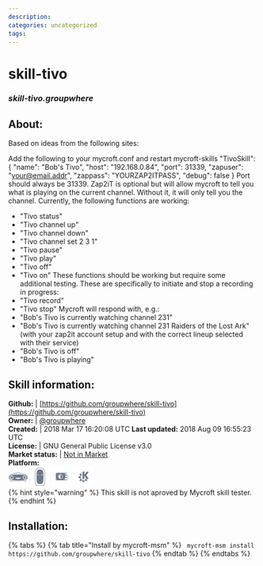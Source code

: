 ```yaml
--- 
description: 
categories: uncategorized   
tags:   
---
```


# skill-tivo  
### _skill-tivo.groupwhere_  
## About:  
Based on ideas from the following sites:




Add the following to your mycroft.conf and restart mycroft-skills
"TivoSkill": {
"name": "Bob's Tivo",
"host": "192.168.0.84",
"port": 31339,
"zapuser": "your@email.addr",
"zappass": "YOURZAP2ITPASS",
"debug": false
}
Port should always be 31339.  Zap2iT is optional but will allow mycroft to tell you what is playing on the current channel.  Without it, it will only tell you the channel.
Currently, the following functions are working:
* "Tivo status"
* "Tivo channel up"
* "Tivo channel down"
* "Tivo channel set 2 3 1"
* "Tivo pause"
* "Tivo play"
* "Tivo off"
* "Tivo on"
These functions should be working but require some additional testing.  These are specifically to initiate and stop a recording in progress:
* "Tivo record"
* "Tivo stop"
Mycroft will respond with, e.g.:
* "Bob's Tivo is currently watching channel 231"
* "Bob's Tivo is currently watching channel 231 Raiders of the Lost Ark" (with your zap2it account setup and with the correct lineup selected with their service)
* "Bob's Tivo is off"
* "Bob's Tivo is playing"

## Skill information:  
**Github:** | [https://github.com/groupwhere/skill-tivo](https://github.com/groupwhere/skill-tivo)  
**Owner:** | [@groupwhere](https://github.com/groupwhere)  
**Created:** | 2018 Mar 17 16:20:08 UTC  **Last updated:** 2018 Aug 09 16:55:23 UTC  
**License:** | GNU General Public License v3.0  
**Market status:** | [Not in Market](https://market.mycroft.ai/skill/)  
**Platform:**  
 ![](../.gitbook/assets/mark-1-icon.png)  ![](../.gitbook/assets/mark-2-icon.png)  ![](../.gitbook/assets/picroft-icon.png)  ![](../.gitbook/assets/kde.png)   
{% hint style="warning" %}
This skill is not aproved by Mycroft skill tester.
{% endhint %}
    
## Installation:  
{% tabs %}
{% tab title="Install by mycroft-msm" %}
``` mycroft-msm install https://github.com/groupwhere/skill-tivo```
{% endtab %}
  {% endtabs %}
  